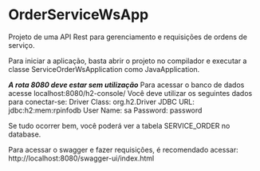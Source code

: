 # OrderServiceWsApp
Projeto de uma API Rest para gerenciamento e requisições de ordens de serviço.

Para iniciar a aplicação, basta abrir o projeto no compilador e executar a classe ServiceOrderWsApplication como JavaApplication.

***A rota 8080 deve estar sem utilização***
Para acessar o banco de dados acesse localhost:8080/h2-console/ 
Você deve utilizar os seguintes dados para conectar-se:
Driver Class: org.h2.Driver
JDBC URL: jdbc:h2:mem:rpinfodb
User Name: sa
Password: password

Se tudo ocorrer bem, você poderá ver a tabela SERVICE_ORDER no database.


Para acessar o swagger e fazer requisições, é recomendado acessar: http://localhost:8080/swagger-ui/index.html
